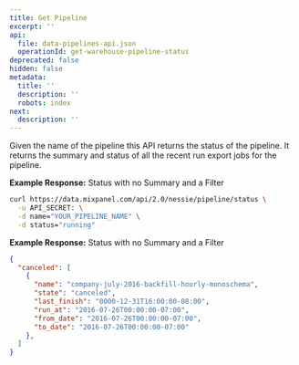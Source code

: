 ```yaml
---
title: Get Pipeline
excerpt: ''
api:
  file: data-pipelines-api.json
  operationId: get-warehouse-pipeline-status
deprecated: false
hidden: false
metadata:
  title: ''
  description: ''
  robots: index
next:
  description: ''
---
```

Given the name of the pipeline this API returns the status of the pipeline. It returns the summary and status of all the recent run export jobs for the pipeline.

**Example Response:** Status with no Summary and a Filter

```sh
curl https://data.mixpanel.com/api/2.0/nessie/pipeline/status \
  -u API_SECRET: \
  -d name="YOUR_PIPELINE_NAME" \
  -d status="running"
```

**Example Response:** Status with no Summary and a Filter

```json
{
  "canceled": [
    {
      "name": "company-july-2016-backfill-hourly-monoschema",
      "state": "canceled",
      "last_finish": "0000-12-31T16:00:00-08:00",
      "run_at": "2016-07-26T00:00:00-07:00",
      "from_date": "2016-07-26T00:00:00-07:00",
      "to_date": "2016-07-26T00:00:00-07:00"
    },
  ]
}
```